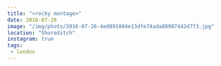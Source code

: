 ```yaml
---
title: "<rocky montage>"
date: 2016-07-26
image: "/img/photo/2016-07-26-4ed891004e13dfe74ada88907442d7f3.jpg"
location: "Shoreditch"
instagram: true
tags:
 - london
---
```


![<rocky montage>](/img/photo/2016-07-26-4ed891004e13dfe74ada88907442d7f3.jpg)
